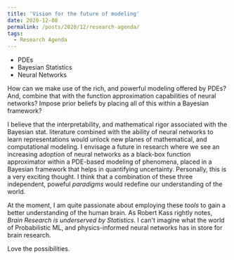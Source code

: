 ```yaml
---
title: 'Vision for the future of modeling'
date: 2020-12-08
permalink: /posts/2020/12/research-agenda/
tags:
  - Research Agenda
---
```


- PDEs
- Bayesian Statistics
- Neural Networks

How can we make use of the rich, and powerful modeling offered by PDEs? And, combine that with the function approximation capabilities of neural networks? Impose prior beliefs by placing all of this within a Bayesian framework?

I believe that the interpretability, and mathematical rigor associated with the Bayesian stat. literature combined with the ability of neural networks to learn representations would unlock new planes of mathematical, and computational modeling. I envisage a future in research where we see an increasing adoption of neural networks as a black-box function approximator within a PDE-based modeling of phenomena, placed in a Bayesian framework that helps in quantifying uncertainty. Personally, this is a very exciting thought. I think that a combination of these three independent, poweful _paradigms_ would redefine our understanding of the world.

At the moment, I am quite passionate about employing these _tools_ to gain a better understanding of the human brain. As Robert Kass rightly notes, _Brain Research is underserved by Statistics_. I can't imagine what the world of Probabilistic ML, and physics-informed neural networks has in store for brain research. 

Love the possibilities. 